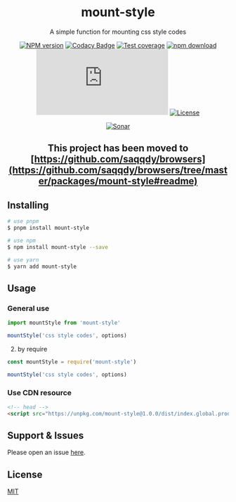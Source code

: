 <div style="text-align: center;" align="center">

# mount-style

A simple function for mounting css style codes

[![NPM version][npm-image]][npm-url]
[![Codacy Badge][codacy-image]][codacy-url]
[![Test coverage][codecov-image]][codecov-url]
[![npm download][download-image]][download-url]
[![gzip][gzip-image]][gzip-url]
[![License][license-image]][license-url]

[![Sonar][sonar-image]][sonar-url]

</div>

<div style="text-align: center; margin-bottom: 20px;" align="center">

## This project has been moved to [https://github.com/saqqdy/browsers](https://github.com/saqqdy/browsers/tree/master/packages/mount-style#readme)

</div>

## Installing

```bash
# use pnpm
$ pnpm install mount-style

# use npm
$ npm install mount-style --save

# use yarn
$ yarn add mount-style
```

## Usage

### General use

```js
import mountStyle from 'mount-style'

mountStyle('css style codes', options)
```

2. by require

```js
const mountStyle = require('mount-style')

mountStyle('css style codes', options)
```

### Use CDN resource

```html
<!-- head -->
<script src="https://unpkg.com/mount-style@1.0.0/dist/index.global.prod.js"></script>
```

## Support & Issues

Please open an issue [here](https://github.com/saqqdy/mount-style/issues).

## License

[MIT](LICENSE)

[npm-image]: https://img.shields.io/npm/v/mount-style.svg?style=flat-square
[npm-url]: https://npmjs.org/package/mount-style
[codacy-image]: https://app.codacy.com/project/badge/Grade/f70d4880e4ad4f40aa970eb9ee9d0696
[codacy-url]: https://www.codacy.com/gh/saqqdy/mount-style/dashboard?utm_source=github.com&utm_medium=referral&utm_content=saqqdy/mount-style&utm_campaign=Badge_Grade
[codecov-image]: https://img.shields.io/codecov/c/github/saqqdy/mount-style.svg?style=flat-square
[codecov-url]: https://codecov.io/github/saqqdy/mount-style?branch=master
[download-image]: https://img.shields.io/npm/dm/mount-style.svg?style=flat-square
[download-url]: https://npmjs.org/package/mount-style
[gzip-image]: http://img.badgesize.io/https://unpkg.com/mount-style/dist/index.global.prod.js?compression=gzip&label=gzip%20size:%20JS
[gzip-url]: http://img.badgesize.io/https://unpkg.com/mount-style/dist/index.global.prod.js?compression=gzip&label=gzip%20size:%20JS
[license-image]: https://img.shields.io/badge/License-MIT-blue.svg
[license-url]: LICENSE
[sonar-image]: https://sonarcloud.io/api/project_badges/quality_gate?project=saqqdy_mount-style
[sonar-url]: https://sonarcloud.io/dashboard?id=saqqdy_mount-style
